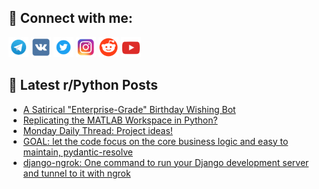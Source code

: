 ## 🔎 Connect with me:
[<img src="https://github.com/bullbesh/bullbesh/blob/main/images/Telegram.png" width="32" height="32" />](https://t.me/bullbesh)
[<img src="https://github.com/bullbesh/bullbesh/blob/main/images/VK.png" width="32" height="32" />](https://vk.com/bullbesh)
[<img src="https://github.com/bullbesh/bullbesh/blob/main/images/Twitter.png" width="32" height="32" />](https://twitter.com/bullbesh1)
[<img src="https://github.com/bullbesh/bullbesh/blob/main/images/Instagram.png" width="32" height="32" />](https://www.instagram.com/bullbesh)
[<img src="https://github.com/bullbesh/bullbesh/blob/main/images/Reddit.png" width="32" height="32" />](https://www.reddit.com/user/bullbesh)
[<img src="https://github.com/bullbesh/bullbesh/blob/main/images/YouTube.png" width="32" height="32" />](https://www.youtube.com/channel/UCtfjRs6uzgq5mfm8S06WTcg)

## 📕 Latest r/Python Posts
<!-- BLOG-POST-LIST:START -->
- [A Satirical &quot;Enterprise-Grade&quot; Birthday Wishing Bot](https://www.reddit.com/r/Python/comments/1hfaswv/a_satirical_enterprisegrade_birthday_wishing_bot/)
- [Replicating the MATLAB Workspace in Python?](https://www.reddit.com/r/Python/comments/1hf6uem/replicating_the_matlab_workspace_in_python/)
- [Monday Daily Thread: Project ideas!](https://www.reddit.com/r/Python/comments/1hf62db/monday_daily_thread_project_ideas/)
- [GOAL: let the code focus on the core business logic and easy to maintain, pydantic-resolve](https://www.reddit.com/r/Python/comments/1hf4i4v/goal_let_the_code_focus_on_the_core_business/)
- [django-ngrok: One command to run your Django development server and tunnel to it with ngrok](https://www.reddit.com/r/Python/comments/1hf0ci6/djangongrok_one_command_to_run_your_django/)
<!-- BLOG-POST-LIST:END -->
